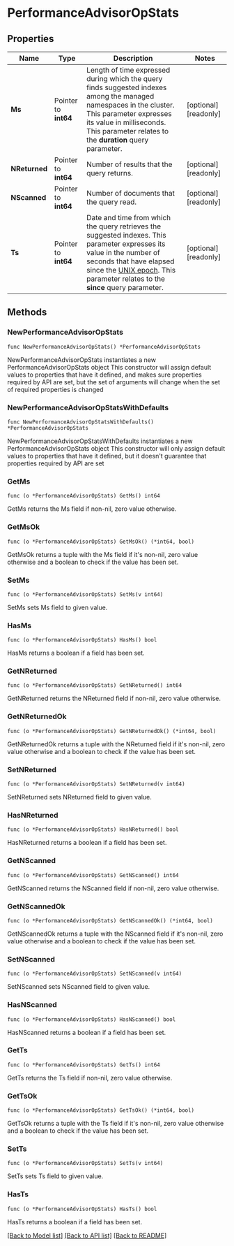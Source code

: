# PerformanceAdvisorOpStats

## Properties

Name | Type | Description | Notes
------------ | ------------- | ------------- | -------------
**Ms** | Pointer to **int64** | Length of time expressed during which the query finds suggested indexes among the managed namespaces in the cluster. This parameter expresses its value in milliseconds. This parameter relates to the **duration** query parameter. | [optional] [readonly] 
**NReturned** | Pointer to **int64** | Number of results that the query returns. | [optional] [readonly] 
**NScanned** | Pointer to **int64** | Number of documents that the query read. | [optional] [readonly] 
**Ts** | Pointer to **int64** | Date and time from which the query retrieves the suggested indexes. This parameter expresses its value in the number of seconds that have elapsed since the [UNIX epoch](https://en.wikipedia.org/wiki/Unix_time). This parameter relates to the **since** query parameter. | [optional] [readonly] 

## Methods

### NewPerformanceAdvisorOpStats

`func NewPerformanceAdvisorOpStats() *PerformanceAdvisorOpStats`

NewPerformanceAdvisorOpStats instantiates a new PerformanceAdvisorOpStats object
This constructor will assign default values to properties that have it defined,
and makes sure properties required by API are set, but the set of arguments
will change when the set of required properties is changed

### NewPerformanceAdvisorOpStatsWithDefaults

`func NewPerformanceAdvisorOpStatsWithDefaults() *PerformanceAdvisorOpStats`

NewPerformanceAdvisorOpStatsWithDefaults instantiates a new PerformanceAdvisorOpStats object
This constructor will only assign default values to properties that have it defined,
but it doesn't guarantee that properties required by API are set

### GetMs

`func (o *PerformanceAdvisorOpStats) GetMs() int64`

GetMs returns the Ms field if non-nil, zero value otherwise.

### GetMsOk

`func (o *PerformanceAdvisorOpStats) GetMsOk() (*int64, bool)`

GetMsOk returns a tuple with the Ms field if it's non-nil, zero value otherwise
and a boolean to check if the value has been set.

### SetMs

`func (o *PerformanceAdvisorOpStats) SetMs(v int64)`

SetMs sets Ms field to given value.

### HasMs

`func (o *PerformanceAdvisorOpStats) HasMs() bool`

HasMs returns a boolean if a field has been set.

### GetNReturned

`func (o *PerformanceAdvisorOpStats) GetNReturned() int64`

GetNReturned returns the NReturned field if non-nil, zero value otherwise.

### GetNReturnedOk

`func (o *PerformanceAdvisorOpStats) GetNReturnedOk() (*int64, bool)`

GetNReturnedOk returns a tuple with the NReturned field if it's non-nil, zero value otherwise
and a boolean to check if the value has been set.

### SetNReturned

`func (o *PerformanceAdvisorOpStats) SetNReturned(v int64)`

SetNReturned sets NReturned field to given value.

### HasNReturned

`func (o *PerformanceAdvisorOpStats) HasNReturned() bool`

HasNReturned returns a boolean if a field has been set.

### GetNScanned

`func (o *PerformanceAdvisorOpStats) GetNScanned() int64`

GetNScanned returns the NScanned field if non-nil, zero value otherwise.

### GetNScannedOk

`func (o *PerformanceAdvisorOpStats) GetNScannedOk() (*int64, bool)`

GetNScannedOk returns a tuple with the NScanned field if it's non-nil, zero value otherwise
and a boolean to check if the value has been set.

### SetNScanned

`func (o *PerformanceAdvisorOpStats) SetNScanned(v int64)`

SetNScanned sets NScanned field to given value.

### HasNScanned

`func (o *PerformanceAdvisorOpStats) HasNScanned() bool`

HasNScanned returns a boolean if a field has been set.

### GetTs

`func (o *PerformanceAdvisorOpStats) GetTs() int64`

GetTs returns the Ts field if non-nil, zero value otherwise.

### GetTsOk

`func (o *PerformanceAdvisorOpStats) GetTsOk() (*int64, bool)`

GetTsOk returns a tuple with the Ts field if it's non-nil, zero value otherwise
and a boolean to check if the value has been set.

### SetTs

`func (o *PerformanceAdvisorOpStats) SetTs(v int64)`

SetTs sets Ts field to given value.

### HasTs

`func (o *PerformanceAdvisorOpStats) HasTs() bool`

HasTs returns a boolean if a field has been set.


[[Back to Model list]](../README.md#documentation-for-models) [[Back to API list]](../README.md#documentation-for-api-endpoints) [[Back to README]](../README.md)


